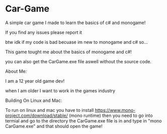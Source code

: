 # Car-Game
A simple car game I made to learn the basics of c# and monogame!

If you find any issues please report it 

btw idk if my code is bad becuase im new to monogame and c# so...

This game tought me about the basics of monogame and c#!

you can also get the CarGame.exe file aswell without the source code. 

About Me:

I am a 12 year old game dev!

when I am older I want to work in the games industry



Building On Linux and Mac:

To run on linux and mac you have to install https://www.mono-project.com/download/stable/ (mono runtime) then you need to go into 
termial and go to the directory the CarGame.exe file is in and type in "mono CarGame.exe" and that should open the game!
